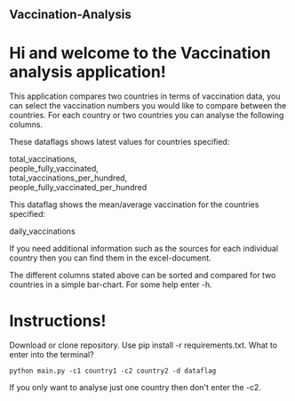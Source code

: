## Vaccination-Analysis

# Hi and welcome to the Vaccination analysis application!

This application compares two countries in terms of vaccination data, you can select the vaccination numbers you would
like to compare between the countries. For each country or two countries you can analyse the following columns.

These dataflags shows latest values for countries specified: <br/>

total_vaccinations, <br/>
people_fully_vaccinated, <br/>
total_vaccinations_per_hundred, <br/>
people_fully_vaccinated_per_hundred <br/>

This dataflag shows the mean/average vaccination for the countries specified: <br/>

daily_vaccinations <br/>


If you need additional information such as the sources for each individual country then you can find them in the excel-document. 

The different columns stated above can be sorted and compared for two countries in a simple bar-chart. For some help enter -h. 

# Instructions!

Download or clone repository. Use pip install -r requirements.txt. What to enter into the terminal? 
    
    python main.py -c1 country1 -c2 country2 -d dataflag 
    
If you only want to analyse just one country then don't enter the -c2.


